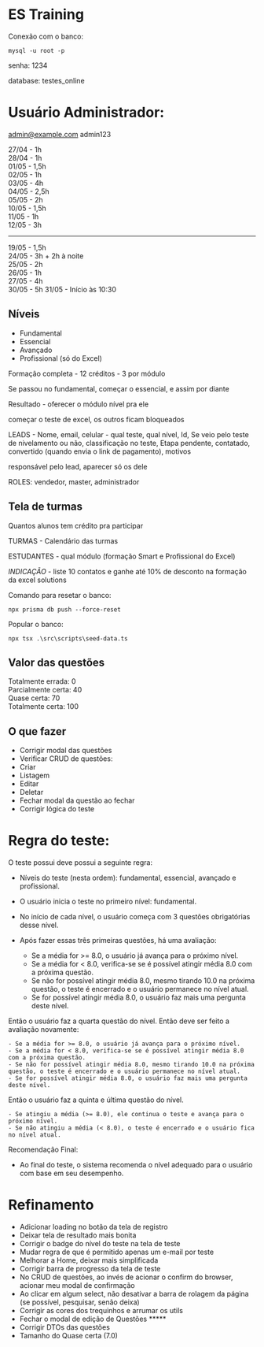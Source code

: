 # ES Training

Conexão com o banco:

```
mysql -u root -p
```
senha: 1234

database: testes_online

# Usuário Administrador:
admin@example.com
admin123

27/04 - 1h  
28/04 - 1h  
01/05 - 1,5h  
02/05 - 1h  
03/05 - 4h  
04/05 - 2,5h  
05/05 - 2h  
10/05 - 1,5h  
11/05 - 1h  
12/05 - 3h  
_________________

19/05 - 1,5h  
24/05 - 3h + 2h à noite  
25/05 - 2h  
26/05 - 1h  
27/05 - 4h  
30/05 - 5h
31/05 - Início às 10:30

## Níveis

- Fundamental
- Essencial
- Avançado
- Profissional (só do Excel)

Formação completa - 12 créditos - 3 por módulo  

Se passou no fundamental, começar o essencial, e assim por diante  

Resultado - oferecer o módulo nível pra ele  

começar o teste de excel, os outros ficam bloqueados  

LEADS - Nome, email, celular - qual teste, qual nível, Id, Se veio pelo teste de nivelamento ou não, classificação no teste, Etapa pendente, contatado, convertido (quando envia o link de pagamento), motivos  

responsável pelo lead, aparecer só os dele  

ROLES: vendedor, master, administrador  

## Tela de turmas

Quantos alunos tem crédito pra participar  

TURMAS - Calendário das turmas  

ESTUDANTES - qual módulo (formação Smart e Profissional do Excel)  

*INDICAÇÃO* - liste 10 contatos e ganhe até 10% de desconto na formação da excel solutions  

Comando para resetar o banco:
```
npx prisma db push --force-reset
```
Popular o banco:
```
npx tsx .\src\scripts\seed-data.ts 
```

## Valor das questões

Totalmente errada: 0  
Parcialmente certa: 40  
Quase certa: 70  
Totalmente certa: 100  

## O que fazer

- Corrigir modal das questões
- Verificar CRUD de questões:
 - Criar
 - Listagem
 - Editar
 - Deletar
 - Fechar modal da questão ao fechar
- Corrigir lógica do teste

# Regra do teste:

O teste possui deve possui a seguinte regra:

- Níveis do teste (nesta ordem): fundamental, essencial, avançado e profissional.

- O usuário inicia o teste no primeiro nível: fundamental.

- No início de cada nível, o usuário começa com 3 questões obrigatórias desse nível.

- Após fazer essas três primeiras questões, há uma avaliação:

	- Se a média for >= 8.0, o usuário já avança para o próximo nível.
	- Se a média for < 8.0, verifica-se se é possível atingir média 8.0 com a próxima questão.
	- Se não for possível atingir média 8.0, mesmo tirando 10.0 na próxima questão, o teste é encerrado e o usuário permanece no nível atual.
	- Se for possível atingir média 8.0, o usuário faz mais uma pergunta deste nível.

Então o usuário faz a quarta questão do nível. Então deve ser feito a avaliação novamente:

	- Se a média for >= 8.0, o usuário já avança para o próximo nível.
	- Se a média for < 8.0, verifica-se se é possível atingir média 8.0 com a próxima questão.
	- Se não for possível atingir média 8.0, mesmo tirando 10.0 na próxima questão, o teste é encerrado e o usuário permanece no nível atual.
	- Se for possível atingir média 8.0, o usuário faz mais uma pergunta deste nível.

Então o usuário faz a quinta e última questão do nível.

	- Se atingiu a média (>= 8.0), ele continua o teste e avança para o próximo nível.
	- Se não atingiu a média (< 8.0), o teste é encerrado e o usuário fica no nível atual.

Recomendação Final:

- Ao final do teste, o sistema recomenda o nível adequado para o usuário com base em seu desempenho.


# Refinamento
- Adicionar loading no botão da tela de registro
- Deixar tela de resultado mais bonita
- Corrigir o badge do nível do teste na tela de teste
- Mudar regra de que é permitido apenas um e-mail por teste
- Melhorar a Home, deixar mais simplificada
- Corrigir barra de progresso da tela de teste
- No CRUD de questões, ao invés de acionar o confirm do browser, acionar meu modal de confirmação
- Ao clicar em algum select, não desativar a barra de rolagem da página (se possível, pesquisar, senão deixa)
- Corrigir as cores dos trequinhos e arrumar os utils
- Fechar o modal de edição de Questões *****
- Corrigir DTOs das questões
- Tamanho do Quase certa (7.0)
